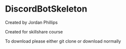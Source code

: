 # DiscordBotSkeleton
Created by Jordan Phillips

Created for skillshare course

To download please either git clone or download normally
